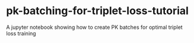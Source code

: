 # pk-batching-for-triplet-loss-tutorial
A jupyter notebook showing how to create PK batches for optimal triplet loss training
